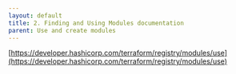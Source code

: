 ```yaml
---
layout: default
title: 2. Finding and Using Modules documentation
parent: Use and create modules
---
```


[https://developer.hashicorp.com/terraform/registry/modules/use](https://developer.hashicorp.com/terraform/registry/modules/use)